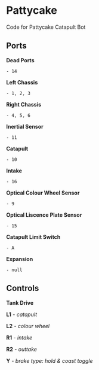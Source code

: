 # Pattycake
Code for Pattycake Catapult Bot

## Ports

**Dead Ports**

    - 14

**Left Chassis**

    - 1, 2, 3

**Right Chassis**

    - 4, 5, 6

**Inertial Sensor**

    - 11

**Catapult**

    - 10

**Intake**

    - 16

**Optical Colour Wheel Sensor**

    - 9

**Optical Liscence Plate Sensor**

    - 15

**Catapult Limit Switch**

    - A

**Expansion**

    - null
    

## Controls

**Tank Drive**

**L1** - *catapult* 

**L2** - *colour wheel* 

**R1** - *intake*

**R2** - *outtake*

**Y** - *brake type:* *hold & coast toggle*